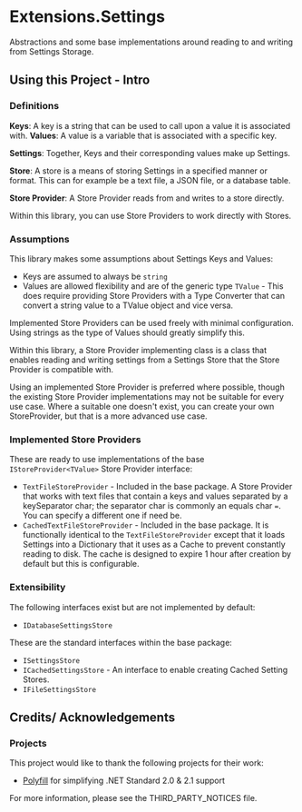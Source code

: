 # Extensions.Settings
Abstractions and some base implementations around reading to and writing from Settings Storage.

## Using this Project - Intro

### Definitions
**Keys**: A key is a string that can be used to call upon a value it is associated with.
**Values**: A value is a variable that is associated with a specific key.

**Settings**: Together, Keys and their corresponding values make up Settings.

**Store**: A store is a means of storing Settings in a specified manner or format. This can for example be a text file, a JSON file, or a database table.

**Store Provider**: A Store Provider reads from and writes to a store directly. 

Within this library, you can use Store Providers to work directly with Stores.

### Assumptions
This library makes some assumptions about Settings Keys and Values:
* Keys are assumed to always be ``string``
* Values are allowed flexibility and are of the generic type ``TValue``  - This does require providing Store Providers with a Type Converter that can convert a string value to a TValue object and vice versa.

Implemented Store Providers can be used freely with minimal configuration. Using strings as the type of Values should greatly simplify this.


Within this library, a Store Provider implementing class is a class that enables reading and writing settings from a Settings Store that the Store Provider is compatible with.

Using an implemented Store Provider is preferred where possible, though the existing Store Provider implementations may not be suitable for every use case.
Where a suitable one doesn't exist, you can create your own StoreProvider, but that is a more advanced use case.

### Implemented Store Providers
These are ready to use implementations of the base ``IStoreProvider<TValue>`` Store Provider interface:
* ``TextFileStoreProvider`` - Included in the base package. A Store Provider that works with text files that contain a keys and values separated by a keySeparator char; the separator char is commonly an equals char ``=``. You can specify a different one if need be.
* ``CachedTextFileStoreProvider`` - Included in the base package. It is functionally identical to the ``TextFileStoreProvider`` except that it loads Settings into a Dictionary that it uses as a Cache to prevent constantly reading to disk. The cache is designed to expire 1 hour after creation by default but this is configurable.


### Extensibility
The following interfaces exist but are not implemented by default:
* ``IDatabaseSettingsStore``

These are the standard interfaces within the base package:
* ``ISettingsStore``
* ``ICachedSettingsStore`` - An interface to enable creating Cached Setting Stores.
* ``IFileSettingsStore``

## Credits/ Acknowledgements

### Projects
This project would like to thank the following projects for their work:
* [Polyfill](https://github.com/SimonCropp/Polyfill) for simplifying .NET Standard 2.0 & 2.1 support

For more information, please see the THIRD_PARTY_NOTICES file.